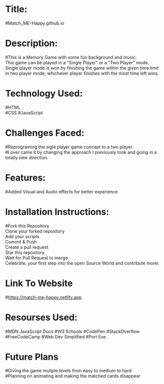 # Title: 
#Match_ME-Happy.github.io
# Description:
#This is a Memory Game with some fun background and music.\
This game can be played in a "Single Player" or a "Two Player" mode.\
Single player mode is won by finishing the game within the given time limit\
In two player mode, whichever player finishes with the most time left wins.
# Technology Used:
#HTML\
#CSS
#JavaScript
# Challenges Faced:
#Reprograming the sigle player game concept to a two player.\
#I over came it by changing the approach I previously took and going in a totally new direction.
# Features:
#Added Visual and Audio effects for better experience
# Installation Instructions:
#Fork this Repository\
Clone your forked repository\
Add your scripts\
Commit & Push\
Create a pull request\
Star this repository\
Wait for Pull Request to merge\
Celebrate, your first step into the open Source World and contribute more\
# Link To Website
#https://match-me-happy.netlify.app
# Resourses Used:
#MDN JavaScript Docs
#W3 Schools
#CodePen
#StackOverflow
#FreeCodeCamp
#Web Dev Simplified
#Port Exe
# Future Plans
#Giving the game muliple levels from easy to medium to hard\
#Planning on animating and making the matched cards disappear

